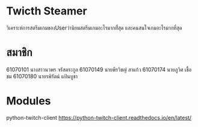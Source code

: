 # Twicth Steamer

วิเคราะห์การสตรีมเกมของUserว่านิยมสตรีมเกมอะไรมากที่่สุด และคนสนใจเกมอะไรมากที่สุด

# สมาชิก
61070101 นางสาวนวพร  จรัสตระกูล
61070149 นายพีรวิชญ์ สาแก้ว
61070174 นายภูวิศ  เชื้อชม
61070180 นายรพิรัตน์ แป้นบูชา


# Modules
python-twitch-client
https://python-twitch-client.readthedocs.io/en/latest/
